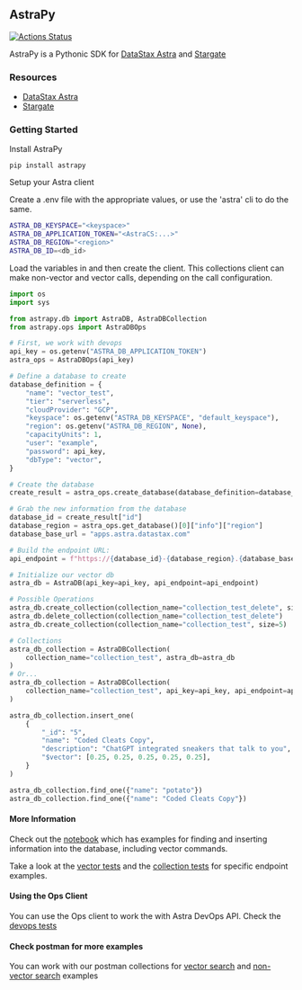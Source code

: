 ## AstraPy

[![Actions Status](https://github.com/datastax/astrapy/workflows/Tests/badge.svg)](https://github.com/datastax/astrapy/actions)

AstraPy is a Pythonic SDK for [DataStax Astra](https://astra.datastax.com) and [Stargate](https://stargate.io/)

### Resources

- [DataStax Astra](https://astra.datastax.com)
- [Stargate](https://stargate.io/)

### Getting Started

Install AstraPy

```shell
pip install astrapy
```

Setup your Astra client

Create a .env file with the appropriate values, or use the 'astra' cli to do the same.

```bash
ASTRA_DB_KEYSPACE="<keyspace>"
ASTRA_DB_APPLICATION_TOKEN="<AstraCS:...>"
ASTRA_DB_REGION="<region>"
ASTRA_DB_ID=<db_id>
```

Load the variables in and then create the client. This collections client can make non-vector and vector calls, depending on the call configuration.

```python
import os
import sys

from astrapy.db import AstraDB, AstraDBCollection
from astrapy.ops import AstraDBOps

# First, we work with devops
api_key = os.getenv("ASTRA_DB_APPLICATION_TOKEN")
astra_ops = AstraDBOps(api_key)

# Define a database to create
database_definition = {
    "name": "vector_test",
    "tier": "serverless",
    "cloudProvider": "GCP",
    "keyspace": os.getenv("ASTRA_DB_KEYSPACE", "default_keyspace"),
    "region": os.getenv("ASTRA_DB_REGION", None),
    "capacityUnits": 1,
    "user": "example",
    "password": api_key,
    "dbType": "vector",
}

# Create the database
create_result = astra_ops.create_database(database_definition=database_definition)

# Grab the new information from the database
database_id = create_result["id"]
database_region = astra_ops.get_database()[0]["info"]["region"]
database_base_url = "apps.astra.datastax.com"

# Build the endpoint URL:
api_endpoint = f"https://{database_id}-{database_region}.{database_base_url}"

# Initialize our vector db
astra_db = AstraDB(api_key=api_key, api_endpoint=api_endpoint)

# Possible Operations
astra_db.create_collection(collection_name="collection_test_delete", size=5)
astra_db.delete_collection(collection_name="collection_test_delete")
astra_db.create_collection(collection_name="collection_test", size=5)

# Collections
astra_db_collection = AstraDBCollection(
    collection_name="collection_test", astra_db=astra_db
)
# Or...
astra_db_collection = AstraDBCollection(
    collection_name="collection_test", api_key=api_key, api_endpoint=api_endpoint
)

astra_db_collection.insert_one(
    {
        "_id": "5",
        "name": "Coded Cleats Copy",
        "description": "ChatGPT integrated sneakers that talk to you",
        "$vector": [0.25, 0.25, 0.25, 0.25, 0.25],
    }
)

astra_db_collection.find_one({"name": "potato"})
astra_db_collection.find_one({"name": "Coded Cleats Copy"})
```

#### More Information

Check out the [notebook](https://colab.research.google.com/github/synedra/astra_vector_examples/blob/main/notebook/vector.ipynb#scrollTo=f04a1806) which has examples for finding and inserting information into the database, including vector commands.

Take a look at the [vector tests](https://github.com/datastax/astrapy/blob/master/tests/astrapy/test_collections.py) and the [collection tests](https://github.com/datastax/astrapy/blob/master/tests/astrapy/test_collections.py) for specific endpoint examples.

#### Using the Ops Client

You can use the Ops client to work the with Astra DevOps API. Check the [devops tests](https://github.com/datastax/astrapy/blob/master/tests/astrapy/test_devops.py)

#### Check postman for more examples

You can work with our postman collections for [vector search](https://www.postman.com/datastax/workspace/stargate-cassandra/collection/25879866-51ff01b2-f155-4a2b-b996-f62e956cb745?tab=overview) and [non-vector search](https://www.postman.com/datastax/workspace/stargate-cassandra/collection/25879866-266032b1-1fe9-4abd-aee9-e6e4b335f921?tab=overview) examples
